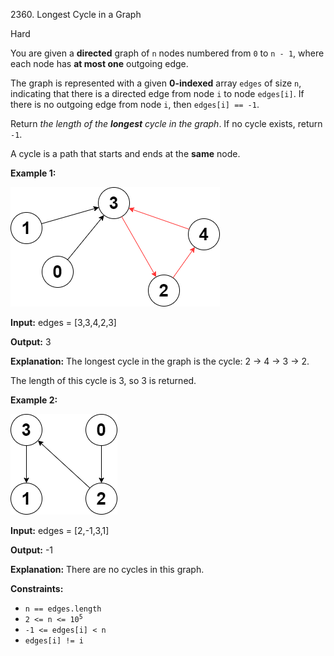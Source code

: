 2360\. Longest Cycle in a Graph

Hard

You are given a **directed** graph of `n` nodes numbered from `0` to `n - 1`, where each node has **at most one** outgoing edge.

The graph is represented with a given **0-indexed** array `edges` of size `n`, indicating that there is a directed edge from node `i` to node `edges[i]`. If there is no outgoing edge from node `i`, then `edges[i] == -1`.

Return _the length of the **longest** cycle in the graph_. If no cycle exists, return `-1`.

A cycle is a path that starts and ends at the **same** node.

**Example 1:**

![](graph4drawio-5.png)

**Input:** edges = [3,3,4,2,3]

**Output:** 3

**Explanation:** The longest cycle in the graph is the cycle: 2 -> 4 -> 3 -> 2.

The length of this cycle is 3, so 3 is returned. 

**Example 2:**

![](graph4drawio-1.png)

**Input:** edges = [2,-1,3,1]

**Output:** -1

**Explanation:** There are no cycles in this graph. 

**Constraints:**

*   `n == edges.length`
*   <code>2 <= n <= 10<sup>5</sup></code>
*   `-1 <= edges[i] < n`
*   `edges[i] != i`
